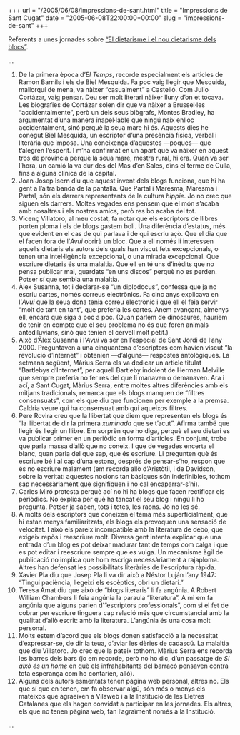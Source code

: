 +++
url = "/2005/06/08/impressions-de-sant.html"
title = "Impressions de Sant Cugat"
date = "2005-06-08T22:00:00+00:00"
slug = "impressions-de-sant"
+++

Referents a unes jornades sobre [“El dietarisme i el nou dietarisme dels blocs”](https://web.archive.org/web/20070811055937/http://10anys.vilaweb.com/dietaris/programa.html).

…

1. De la primera època d’*El Temps*, recorde especialment els articles de Ramon Barnils i els de Biel Mesquida. Fa poc vaig llegir que Mesquida, mallorquí de mena, va nàixer “casualment” a Castelló. Com Julio Cortázar, vaig pensar. Deu ser molt literari nàixer lluny d’on et tocava. Les biografies de Cortázar solen dir que va nàixer a Brussel·les “accidentalmente”, però un dels seus biògrafs, Montes Bradley, ha argumentat d’una manera inapel·lable que ningú naix enlloc accidentalment, sinó perquè la seua mare hi és. Aquests dies he conegut Biel Mesquida, un escriptor d’una presència física, verbal i literària que imposa. Una coneixença d’aquestes —poques— que t’alegren l’esperit. I m’ha confirmat en un apart que va nàixer en aquest tros de província perquè la seua mare, mestra rural, hi era. Quan va ser l’hora, un camió la va dur des del Mas d’en Sales, dins el terme de Culla, fins a alguna clínica de la capital.
2. Joan Josep Isern diu que aquest invent dels blogs funciona, que hi ha gent a l’altra banda de la pantalla. Que Partal i Maresma, Maresma i Partal, són els darrers representants de la cultura *hippie*. Jo no crec que siguen els darrers. Moltes vegades ens pensem que el món s’acaba amb nosaltres i els nostres amics, però res bo acaba del tot.
3. Vicenç Villatoro, al meu costat, fa notar que els escriptors de llibres porten ploma i els de blogs gastem boli. Una diferència d’estatus, més que evident en el cas de qui parlava i de qui escriu açò. Que el dia que el facen fora de l’*Avui* obrirà un bloc. Que a ell només li interessen aquells dietaris els autors dels quals han viscut fets excepcionals, o tenen una intel·ligència excepcional, o una mirada excepcional. Que escriure dietaris és una malaltia. Que ell en té uns d’inèdits que no pensa publicar mai, guardats “en uns discos” perquè no es perden. Potser sí que sembla una malaltia.
4. Àlex Susanna, tot i declarar-se “un diplodocus”, confessa que ja no escriu cartes, només correus electrònics. Fa cinc anys explicava en l’*Avui* que la seua dona tenia correu electrònic i que ell el feia servir “molt de tant en tant”, que preferia les cartes. Anem avançant, almenys ell, encara que siga a poc a poc. (Quan parlem de dinosaures, hauríem de tenir en compte que el seu problema no és que foren animals antediluvians, sinó que tenien el cervell molt petit.)
5. Això d’Àlex Susanna i l’*Avui* va ser en l’especial de Sant Jordi de l’any 2000. Preguntaven a una cinquantena d’escriptors com havien viscut “la revolució d’Internet” i obtenien —d’alguns— respostes antològiques. La setmana següent, Màrius Serra els va dedicar un article titulat “Bartlebys d’Internet”, per aquell Bartleby indolent de Herman Melville que sempre preferia no fer res del que li manaven o demanaven. Ara i ací, a Sant Cugat, Màrius Serra, entre moltes altres diferències amb els mitjans tradicionals, remarca que els blogs manquen de “filtres consensuats”, com els que diu que funcionen per exemple a la premsa. Caldria veure qui ha consensuat amb qui aqueixos filtres.
6. Pere Rovira creu que la llibertat que diem que representen els blogs és “la llibertat de dir la primera *xuminada* que se t’acut”. Afirma també que llegir és llegir un llibre. Em sorprèn que ho diga, perquè el seu dietari es va publicar primer en un periòdic en forma d’articles. En conjunt, trobe que parla massa d’allò que no coneix. I que de vegades encerta el blanc, quan parla del que sap, que és escriure. Li pregunten què és escriure bé i al cap d’una estona, després de pensar-s’ho, respon que és no escriure malament (em recorda allò d’Aristòtil, i de Davidson, sobre la veritat: aquestes nocions tan bàsiques són indefinibles, tothom sap necessàriament què signifiquen i no cal encaparrar-s’hi).
7. Carles Miró protesta perquè ací no hi ha blogs que facen rectificar els periòdics. No explica per què ha tancat el seu blog i ningú li ho pregunta. Potser ja saben, tots i totes, les raons. Jo no les sé.
8. A molts dels escriptors que coneixen el tema més superficialment, que hi estan menys familiaritzats, els blogs els provoquen una sensació de velocitat. I això els pareix incompatible amb la literatura de debò, que exigeix repòs i reescriure molt. Diversa gent intenta explicar que una entrada d’un blog es pot deixar madurar tant de temps com calga i que es pot editar i reescriure sempre que es vulga. Un mecanisme àgil de publicació no implica que hom escriga necessàriament a rajaploma. Altres han defensat les possibilitats literàries de l’escriptura ràpida.
9. Xavier Pla diu que Josep Pla li va dir això a Néstor Luján l’any 1947: “Tingui paciència, llegeixi els escèptics, obri un dietari.”
10. Teresa Amat diu que això de “blogs literaris” li fa angúnia. A Robert William Chambers li feia angúnia la paraula “literatura”. A mi em fa angúnia que alguns parlen d’“escriptors professionals”, com si el fet de cobrar per escriure tinguera cap relació més que circumstancial amb la qualitat d’allò escrit: amb la literatura. L’angúnia és una cosa molt personal.
11. Molts estem d’acord que els blogs donen satisfacció a la necessitat d’expressar-se, de dir la teua, d’aviar les dèries de cadascú. La malaltia que diu Villatoro. Jo crec que la pateix tothom. Màrius Serra ens recorda les barres dels bars (jo em recorde, però no ho dic, d’un passatge de *Si això és un home* en què els infrahabitants del barracó pensaven contra tota esperança com ho contarien, allò).
12. Alguns dels autors esmentats tenen pàgina web personal, altres no. Els que sí que en tenen, em fa observar algú, són més o menys els mateixos que agraeixen a Vilaweb i a la Institució de les Lletres Catalanes que els hagen convidat a participar en les jornades. Els altres, els que no tenen pàgina web, fan l’agraïment només a la Institució.

…